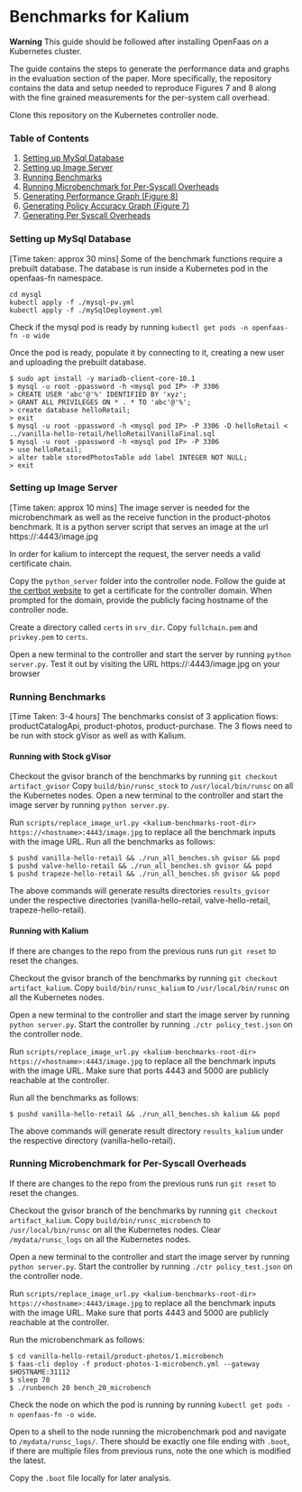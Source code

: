 # Benchmarks for Kalium

**Warning** This guide should be followed after installing OpenFaas on a Kubernetes cluster.

The guide contains the steps to generate the performance data and graphs in the evaluation section of the paper. More specifically, the repository contains the data and setup needed to reproduce Figures 7 and 8 along with the fine grained measurements for the per-system call overhead.

Clone this repository on the Kubernetes controller node.

### Table of Contents
1. [Setting up MySql Database](#mysql)
2. [Setting up Image Server](#imgsrvr)
3. [Running Benchmarks](#bench)
4. [Running Microbenchmark for Per-Syscall Overheads](#micro)
5. [Generating Performance Graph (Figure 8)](#graph)
6. [Generating Policy Accuracy Graph (Figure 7)](#policy)
7. [Generating Per Syscall Overheads](#syscall)


### Setting up MySql Database <a name="mysql"></a>
[Time taken: approx 30 mins]
Some of the benchmark functions require a prebuilt database. The database is run inside a Kubernetes pod in the openfaas-fn namespace.
```
cd mysql
kubectl apply -f ./mysql-pv.yml
kubectl apply -f ./mySqlDeployment.yml
```

Check if the mysql pod is ready by running `kubectl get pods -n openfaas-fn -o wide`

Once the pod is ready, populate it by connecting to it, creating a new user and uploading the prebuilt database.
```
$ sudo apt install -y mariadb-client-core-10.1
$ mysql -u root -ppassword -h <mysql pod IP> -P 3306
> CREATE USER 'abc'@'%' IDENTIFIED BY 'xyz';
> GRANT ALL PRIVILEGES ON * . * TO 'abc'@'%';
> create database helloRetail;
> exit
$ mysql -u root -ppassword -h <mysql pod IP> -P 3306 -D helloRetail < ../vanilla-hello-retail/helloRetailVanillaFinal.sql
$ mysql -u root -ppassword -h <mysql pod IP> -P 3306
> use helloRetail;
> alter table storedPhotosTable add label INTEGER NOT NULL;
> exit
```

### Setting up Image Server <a name="imgsrvr"></a>
[Time taken: approx 10 mins]
The image server is needed for the microbenchmark as well as the receive function in the product-photos benchmark. It is a python server script that serves an image at the url https://<hostname>:4443/image.jpg

In order for kalium to intercept the request, the server needs a valid certificate chain.

Copy the `python_server` folder into the controller node. Follow the guide at [the certbot website](https://certbot.eff.org/instructions?ws=other&os=ubuntubionic) to get a certificate for the controller domain. When prompted for the domain, provide the publicly facing hostname of the controller node.

Create a directory called `certs` in `srv_dir`. Copy `fullchain.pem` and `privkey.pem` to `certs`.

Open a new terminal to the controller and start the server by running `python server.py`. Test it out by visiting the URL https://<hostname>:4443/image.jpg on your browser

### Running Benchmarks <a name="bench"></a>
[Time Taken: 3-4 hours]
The benchmarks consist of 3 application flows: productCatalogApi, product-photos, product-purchase. The 3 flows need to be run with stock gVisor as well as with Kalium.

#### Running with Stock gVisor
Checkout the gvisor branch of the benchmarks by running `git checkout artifact_gvisor`
Copy `build/bin/runsc_stock` to `/usr/local/bin/runsc` on all the Kubernetes nodes. Open a new terminal to the controller and start the image server by running `python server.py`.

Run `scripts/replace_image_url.py <kalium-benchmarks-root-dir> https://<hostname>:4443/image.jpg` to replace all the benchmark inputs with the image URL.
Run all the benchmarks as follows:
```
$ pushd vanilla-hello-retail && ./run_all_benches.sh gvisor && popd
$ pushd valve-hello-retail && ./run_all_benches.sh gvisor && popd
$ pushd trapeze-hello-retail && ./run_all_benches.sh gvisor && popd
```

The above commands will generate results directories `results_gvisor` under the respective directories (vanilla-hello-retail, valve-hello-retail, trapeze-hello-retail).

#### Running with Kalium
If there are changes to the repo from the previous runs run `git reset` to reset the changes.

Checkout the gvisor branch of the benchmarks by running `git checkout artifact_kalium`.
Copy `build/bin/runsc_kalium` to `/usr/local/bin/runsc` on all the Kubernetes nodes. 

Open a new terminal to the controller and start the image server by running `python server.py`. Start the controller by running `./ctr policy_test.json` on the controller node.

Run `scripts/replace_image_url.py <kalium-benchmarks-root-dir> https://<hostname>:4443/image.jpg` to replace all the benchmark inputs with the image URL. Make sure that ports 4443 and 5000 are publicly reachable at the controller.

Run all the benchmarks as follows:
```
$ pushd vanilla-hello-retail && ./run_all_benches.sh kalium && popd
```

The above commands will generate result directory `results_kalium` under the respective directory (vanilla-hello-retail).

### Running Microbenchmark for Per-Syscall Overheads <a name="micro"></a>
If there are changes to the repo from the previous runs run `git reset` to reset the changes.

Checkout the gvisor branch of the benchmarks by running `git checkout artifact_kalium`.
Copy `build/bin/runsc_microbench` to `/usr/local/bin/runsc` on all the Kubernetes nodes. Clear `/mydata/runsc_logs` on all the Kubernetes nodes.

Open a new terminal to the controller and start the image server by running `python server.py`. Start the controller by running `./ctr policy_test.json` on the controller node.

Run `scripts/replace_image_url.py <kalium-benchmarks-root-dir> https://<hostname>:4443/image.jpg` to replace all the benchmark inputs with the image URL. Make sure that ports 4443 and 5000 are publicly reachable at the controller.


Run the microbenchmark as follows:
```
$ cd vanilla-hello-retail/product-photos/1.microbench
$ faas-cli deploy -f product-photos-1-microbench.yml --gateway $HOSTNAME:31112
$ sleep 70
$ ./runbench 20 bench_20_microbench
```

Check the node on which the pod is running by running `kubectl get pods -n openfaas-fn -o wide`.

Open to a shell to the node running the microbenchmark pod and navigate to `/mydata/runsc_logs/`. There should be exactly one file ending with `.boot`, if there are multiple files from previous runs, note the one which is modified the latest.

Copy the `.boot` file locally for later analysis.
